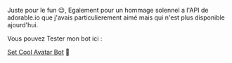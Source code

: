Juste pour le fun 😉,
Egalement pour un hommage solennel a l'API de adorable.io que j'avais particulierement aimé mais qui n'est plus disponible ajourd'hui.

Vous pouvez Tester mon bot ici :

[Set Cool Avatar Bot](https://t.me/setavatarBot) 🚀
